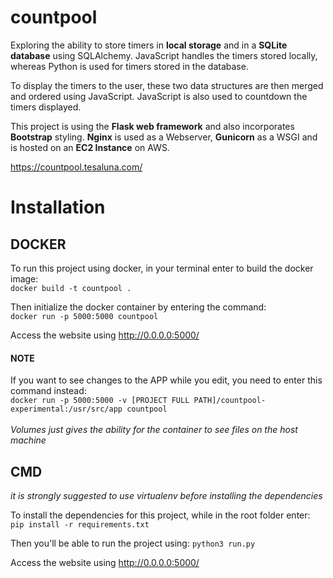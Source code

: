# countpool

Exploring the ability to store timers in **local storage** and in a **SQLite database** using SQLAlchemy.
JavaScript handles the timers stored locally, whereas Python is used for timers stored in the database.

To display the timers to the user, these two data structures are then merged and ordered using JavaScript.
JavaScript is also used to countdown the timers displayed.

This project is using the **Flask web framework** and also incorporates **Bootstrap** styling. **Nginx** is used as a Webserver, **Gunicorn** as a WSGI and is hosted on an **EC2 Instance** on AWS.

https://countpool.tesaluna.com/


# Installation


## DOCKER
To run this project using docker, in your terminal enter to build the docker image:<br />
`docker build -t countpool .`

Then initialize the docker container by entering the command:<br />
`docker run -p 5000:5000 countpool`

Access the website using http://0.0.0.0:5000/

#### NOTE
If you want to see changes to the APP while you edit, you need to enter this command instead:<br />
`docker run -p 5000:5000 -v [PROJECT FULL PATH]/countpool-experimental:/usr/src/app countpool`<br /><br />
*Volumes just gives the ability for the container to see files on the host machine*


## CMD
*it is strongly suggested to use virtualenv before installing the dependencies*

To install the dependencies for this project, while in the root folder enter: `pip install -r requirements.txt`

Then you'll be able to run the project using: `python3 run.py`

Access the website using http://0.0.0.0:5000/
